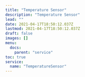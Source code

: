 ```yaml
---
title: "Temperature Sensor"
description: "Temperature Sensor"
lead: ""
date: 2021-04-17T18:50:12.037Z
lastmod: 2021-04-17T18:50:12.037Z
draft: false
images: []
menu:
  docs:
    parent: "service"
toc: true
service:
  name: "TemperatureSensor"
---
```

